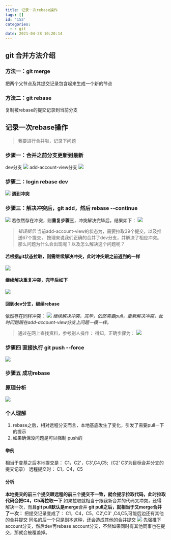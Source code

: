 ```yaml
---
title: 记录一次rebase操作
tags: []
id: '152'
categories:
  - - git
date: 2021-04-28 10:20:14
---
```




## git 合并方法介绍

### 方法一：git merge

把两个父节点及其提交记录包含起来生成一个新的节点

### 方法二：git rebase

复制被rebase的提交记录到当前分支

## 记录一次rebase操作

> 我要进行合并啦，记录下问题

### 步骤一：合并之前分支更新到最新

dev分支 ![](../images/uploads/sites/2/2021/04/QQ图片20210423152110.png) add-account-view分支 ![](../images/uploads/sites/2/2021/04/QQ图片20210423152236-1.png)

### 步骤二：login rebase dev

![](../images/uploads/sites/2/2021/04/QQ图片20210423152606.png) **遇到冲突**

### 步骤三：解决冲突后，git add，然后 rebase --continue

![](../images/uploads/sites/2/2021/04/QQ图片20210423152920.png) 若依然存在冲突，则**重复步骤三**，冲突解决完毕后，结果如下： ![](../images/uploads/sites/2/2021/04/QQ图片20210423153056.png)

> _错误提示_ 当前add-account-view的状态为，需要拉取39个提交，以及推送67个提交， 按理来说我们正确的合并了dev分支，并解决了相应冲突。 那么问题为什么会出现呢？以及怎么解决这个问题呢？

#### 若根据git状态拉取，则需继续解决冲突，此时冲突跟之前遇到的一样

![](../images/uploads/sites/2/2021/04/I1VLL_8Q5YAQM@44EO.png)

#### 继续解决重复冲突，完毕后如下

![](../images/uploads/sites/2/2021/04/image-20210423154134815.png)

#### 回到dev分支，继续rebase

依然存在同样冲突： ![](../images/uploads/sites/2/2021/04/I1VLL_8Q5YAQM@44EO-2.png) _继续解决冲突，完毕，依然需要pull，重新解决冲突，此时问题跟在add-account-view分支上问题一模一样。_

> 通过在网上查找资料，参考别人操作： 得知，正确步骤为： ![](../images/uploads/sites/2/2021/04/ICXI9IHJVCLZE6OA0SG8.png)

### 步骤四 直接执行 git push --force

![](../images/uploads/sites/2/2021/04/QQ图片20210423154746.png)

### 步骤五 成功rebase

### 原理分析

![](../images/uploads/sites/2/2021/04/QQ图片20210423155042.png)

### 个人理解

1.  rebase之后，相对远程分支而言，本地基底发生了变化，引发了需要pull一下的提示
2.  如果确保没问题是可以强制 push的

#### 举例

相当于变基之后本地提交是： C1，C2'，C3',C4,C5;（C2‘ C3’为目标合并分支的提交记录） 远程提交时： C1，C4，C5

#### 分析

**本地提交的前三个提交跟远程的前三个提交不一致，就会提示拉取代码，此时拉取代码会把C4，C5再拉取一下** 如果拉取就相当于跟我新合并的代码又冲突，还得解决一次，而且**git pull默认是merge**合并 **git pull之后，就相当于又merge合并了一次：** 把提交记录变成了： C1，C4，C5，C2',C3' ,C4,C5,可能后边还有其他的合并提交 同名的后一个只是副本这种，还会造成其他的合并提交 ![](../images/uploads/sites/2/2021/04/QQ图片20210423160822.png) 先强推下account分支，然后dev再rebase account分支，不然如果同时有其他同事也在提交，那就会被覆盖掉。